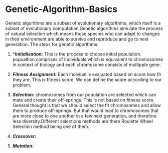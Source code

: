 # Genetic-Algorithm-Basics
Genetic algorithms are a subset of evolutionary algorithms, which itself is a subset of evolutionary computation.Genetic algorithms simulate the process of natural selection which means those species who can adapt to changes in their environment are able to survive and reproduce and go to next generation.
The steps for genetic algorithms:

1. ****Initialisation:*** This is the process to choose initial population. popualtion comprises of individuals which is equivalent to chromosomes in context of biology and each chromosome consists of multipple gene.

2. ***Fitness Assignment:*** Each indiviual is evaluated based on score how fit they are. This is fitness score. We can define the score according  to our problem.

3. ***Selection:*** chromosomes from our population are selected which can mate and create their off-springs. This is not based on fitness score.
General thought is that we should select the fit chromosomes and allow them to produce off-springs. But that would lead to chromosomes that are more close to one another in a few next generation, and therefore less diversity.Different selections methods are there Roulette Wheel Selection method being one of them.

4. ***Crossover:***

5. ***Mutation:***


